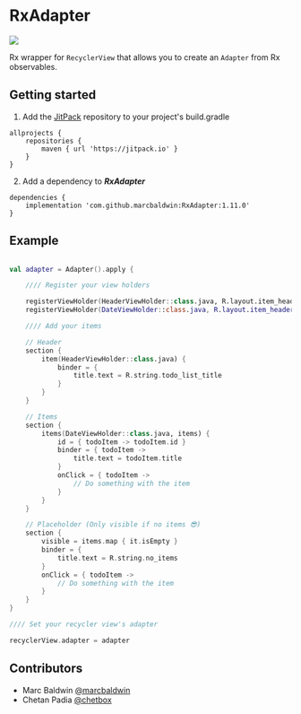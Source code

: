 # RxAdapter
[![](https://jitpack.io/v/marcbaldwin/RxAdapter.svg)](https://jitpack.io/#marcbaldwin/RxAdapter)

Rx wrapper for ```RecyclerView``` that allows you to create an ```Adapter``` from Rx observables.

## Getting started

1. Add the [JitPack](https://jitpack.io) repository to your project's build.gradle
```
allprojects {
	repositories {
		maven { url 'https://jitpack.io' }
	}
}
```

2. Add a dependency to ***RxAdapter***
```
dependencies {
	implementation 'com.github.marcbaldwin:RxAdapter:1.11.0'
}
```

## Example

```Kotlin

val adapter = Adapter().apply {

	//// Register your view holders

	registerViewHolder(HeaderViewHolder::class.java, R.layout.item_header)
	registerViewHolder(DateViewHolder::class.java, R.layout.item_header)

	//// Add your items

	// Header
	section {
		item(HeaderViewHolder::class.java) {
			binder = {
				title.text = R.string.todo_list_title
			}
		}
	}

	// Items
	section {
		items(DateViewHolder::class.java, items) {
			id = { todoItem -> todoItem.id }
			binder = { todoItem ->
				title.text = todoItem.title
			}
			onClick = { todoItem ->
				// Do something with the item
			}
		}
	}

	// Placeholder (Only visible if no items 😎)
	section {
		visible = items.map { it.isEmpty }
		binder = {
			title.text = R.string.no_items
		}
		onClick = { todoItem ->
			// Do something with the item
		}
	}
}

//// Set your recycler view's adapter

recyclerView.adapter = adapter

```

## Contributors

- Marc Baldwin [@marcbaldwin](https://github.com/marcbaldwin)
- Chetan Padia [@chetbox](https://github.com/chetbox)

